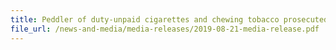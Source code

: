 ```yaml
---
title: Peddler of duty-unpaid cigarettes and chewing tobacco prosecuted and sentenced to 19 months and 11 weeks’ jail
file_url: /news-and-media/media-releases/2019-08-21-media-release.pdf
---
```


